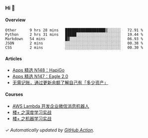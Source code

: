 ### Hi 👋

#### Overview

<!--START_SECTION:waka-->
```text
Other      9 hrs 28 mins   ██████████████████▒░░░░░░   72.91 % 
Python     2 hrs 31 mins   █████░░░░░░░░░░░░░░░░░░░░   19.44 % 
Markdown   54 mins         █▓░░░░░░░░░░░░░░░░░░░░░░░   06.93 % 
JSON       2 mins          ░░░░░░░░░░░░░░░░░░░░░░░░░   00.38 % 
CSS        2 mins          ░░░░░░░░░░░░░░░░░░░░░░░░░   00.30 % 
```
<!--END_SECTION:waka-->

#### Articles

<!-- BLOG:START -->
- [Apps 精选 N148：HapiGo](http://huhuhang.com/post/product-hunt/product-hunt-n148)
- [Apps 精选 N147：Eagle 2.0](http://huhuhang.com/post/product-hunt/product-hunt-n147)
- [无需记账，通过更新余额了解自己有「多少资产」](http://huhuhang.com/post/sspai/64506)
<!-- BLOG:END -->

#### Courses

<!-- SYL:START -->
- [AWS Lambda 开发企业微信消息机器人](https://lanqiao.cn/courses/2868)
- [楼+ 之深度学习实战](https://lanqiao.cn/courses/2617)
- [楼+ 之机器学习实战](https://lanqiao.cn/courses/2616)
<!-- SYL:END -->

###### ✓ Automatically updated by [GitHub Action](https://github.com/huhuhang/huhuhang/actions).
